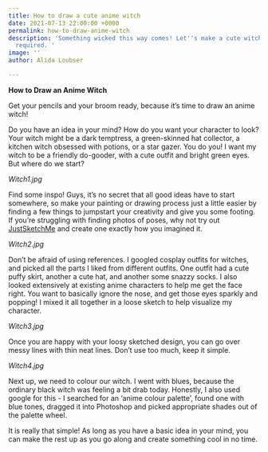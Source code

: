 ```yaml
---
title: How to draw a cute anime witch
date: 2021-07-13 22:00:00 +0000
permalink: how-to-draw-anime-witch
description: 'Something wicked this way comes! Let''s make a cute witch; no spells
  required. '
image: ''
author: Alida Loubser

---
```

**How to Draw an Anime Witch**

Get your pencils and your broom ready, because it’s time to draw an anime witch!

Do you have an idea in your mind? How do you want your character to look? Your witch might be a dark temptress, a green-skinned hat collector, a kitchen witch obsessed with potions, or a star gazer. You do you! I want my witch to be a friendly do-gooder, with a cute outfit and bright green eyes. But where do we start?

_Witch1.jpg_

Find some inspo! Guys, it’s no secret that all good ideas have to start somewhere, so make your painting or drawing process just a little easier by finding a few things to jumpstart your creativity and give you some footing. If you’re struggling with finding photos of poses, why not try out [JustSketchMe](https://justsketch.me/) and create one exactly how you imagined it.

  
_Witch2.jpg_

  
Don’t be afraid of using references. I googled cosplay outfits for witches, and picked all the parts I liked from different outfits. One outfit had a cute puffy skirt, another a cute hat, and another some snazzy socks. I also looked extensively at existing anime characters to help me get the face right. You want to basically ignore the nose, and get those eyes sparkly and popping! I mixed it all together in a loose sketch to help visualize my character.

_Witch3.jpg_

Once you are happy with your loosy sketched design, you can go over messy lines with thin neat lines. Don’t use too much, keep it simple.

_Witch4.jpg_

Next up, we need to colour our witch. I went with blues, because the ordinary black witch was feeling a bit drab today. Honestly, I also used google for this - I searched for an ‘anime colour palette’, found one with blue tones, dragged it into Photoshop and picked appropriate shades out of the palette wheel.

It is really that simple! As long as you have a basic idea in your mind, you can make the rest up as you go along and create something cool in no time.